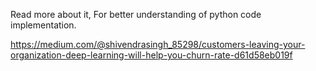 Read more about it, For better understanding of python code implementation.

https://medium.com/@shivendrasingh_85298/customers-leaving-your-organization-deep-learning-will-help-you-churn-rate-d61d58eb019f
